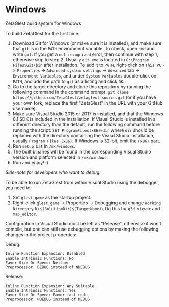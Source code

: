 # Windows
ZetaGlest build system for Windows

To build ZetaGlest for the first time:

1. Download Git for Windows (or make sure it is installed), and make sure that `git` is in the `PATH` environment variable.
   To check, open `cmd` and write `git`. If you get a `not recognized` error, then continue with step 1, otherwise skip to step 2. Usually `git.exe` is located in `C:\Program Files\Git\bin` after installation. To add it to `PATH`, right-click on `This PC` -> `Properties` -> `Advanced system settings` -> `Advanced` tab -> `Environment Variables`, and under `System variables` double-click on `PATH`, and add the path to `git` as a listing and click `OK`.
2. Go to the target directory and clone this repository by running the following command in the command prompt: `git clone https://github.com/ZetaGlest/zetaglest-source.git` (or if you have your own fork, replace the first "ZetaGlest" in the URL with your GitHub username).
3. Make sure Visual Studio 2015 or 2017 is installed, and that the Windows 8.1 SDK is included in the installation. If Visual Studio is installed in a different directory than the default, run the following command before running the script:
`SET ProgramFiles(x86)=dir` where `dir` should be replaced with the directory containing the Visual Studio installation, usually `Program Files (x86)`. If Windows is 32-bit, omit the `(x86)` part.
4. Run `setup.bat` in `/mk/windows`.
5. The built binaries will be found in the corresponding Visual Studio version and platform selected in `/mk/windows`.
6. Run and enjoy! :)

*Side-note for developers who want to debug:*

To be able to run ZetaGlest from within Visual Studio using the debugger, you need to:

1. Set `glest_game` as the startup project.
2. Right-click `glest_game` -> Properties -> Debugging and change `Working Directory` to `$(SolutionDir)$(TargetName)\`
   Do this for `g3d_viewer` and `map_editor`.

Configuration in Visual Studio must be left as "Release", otherwise it won't compile, but one can still use debugging options by making the following changes in the project properties:

Debug:

	Inline Function Expansion: Disabled
	Enable Intrinsic Functions: No
	Favor Size Or Speed: Neither
	Preprocessor: DEBUG instead of NDEBUG
	
Release:

	Inline Function Expansion: Any Suitable
	Enable Intrinsic Functions: Yes
	Favor Size Or Speed: Favor fast code
	Preprocessor: NDEBUG instead of DEBUG
